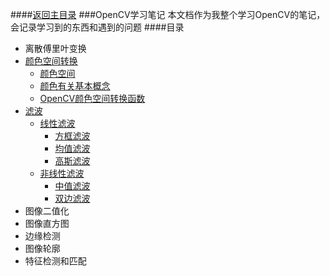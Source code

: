 ####[返回主目录](../../README.md/#目录)
###OpenCV学习笔记
本文档作为我整个学习OpenCV的笔记，会记录学习到的东西和遇到的问题
####目录
* 离散傅里叶变换
* [颜色空间转换](./cvtcolor.md)
	* [颜色空间](./cvtcolor.md/#颜色空间)
	* [颜色有关基本概念](./cvtcolor.md/#颜色有关基本概念)
	* [OpenCV颜色空间转换函数](./cvtcolor.md/#OpenCV颜色空间转换函数)
* [滤波](./filter.md)
  * [线性滤波](./filter.md/#线性滤波)
    * [方框滤波](./filter.md/#方框滤波)
    * [均值滤波](./filter.md/#均值滤波)
    * [高斯滤波](./filter.md/#高斯滤波)
  * [非线性滤波](./filter.md/#非线性滤波)
    * [中值滤波](./filter.md/#中值滤波)
    * [双边滤波](./filter.md/#双边滤波)
* 图像二值化
* 图像直方图
* 边缘检测
* 图像轮廓
* 特征检测和匹配


